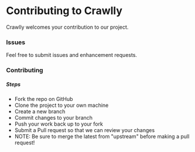 # Contributing to Crawlly
Crawlly welcomes your contribution to our project.

### Issues
Feel free to submit issues and enhancement requests.

### Contributing
##### Steps
* Fork the repo on GitHub
* Clone the project to your own machine
* Create a new branch
* Commit changes to your branch
* Push your work back up to your fork
* Submit a Pull request so that we can review your changes
* NOTE: Be sure to merge the latest from "upstream" before making a pull request!
